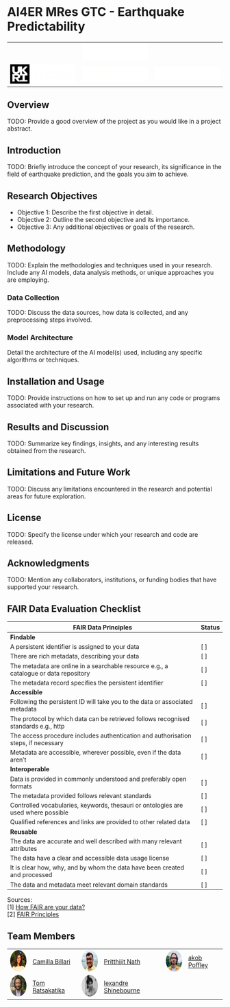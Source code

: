 # AI4ER MRes GTC - Earthquake Predictability

<table>
  <tr align="center">
    <!-- AI4ER Logo -->
    <td align="center">
    </td>
    <!-- AI4ER Logo -->
    <td align="center">
      <img src="assets/images/logo_placeholder.svg" alt="Placeholder logo" width="400" />
    </td>
    <!-- AI4ER Logo -->
    <td align="center">
    </td>
  </tr>
  <tr align="center">
    <!-- UKRI Logo -->
    <td align="center">
      <img src="assets/images/logo_ukri.png" alt="UKRI Logo" width="400" />
    </td>
    <!-- British Antarctic Survey Logo -->
    <td align="center">
      <img src="assets/images/logo_bas.png" alt="British Antarctic Survey" width="400" />
    </td>
    <!-- University of Cambridge Logo -->
    <td align="center">
      <img src="assets/images/logo_cambridge.png" alt="University of Cambridge" width="400" />
    </td>
  </tr>
</table>


## Overview
TODO: Provide a good overview of the project as you would like in a project abstract.

## Introduction
TODO: Briefly introduce the concept of your research, its significance in the field of earthquake prediction, and the goals you aim to achieve.

## Research Objectives
- Objective 1: Describe the first objective in detail.
- Objective 2: Outline the second objective and its importance.
- Objective 3: Any additional objectives or goals of the research.

## Methodology
TODO: Explain the methodologies and techniques used in your research. Include any AI models, data analysis methods, or unique approaches you are employing.

### Data Collection
TODO: Discuss the data sources, how data is collected, and any preprocessing steps involved.

### Model Architecture
Detail the architecture of the AI model(s) used, including any specific algorithms or techniques.

## Installation and Usage
TODO: Provide instructions on how to set up and run any code or programs associated with your research.

## Results and Discussion
TODO: Summarize key findings, insights, and any interesting results obtained from the research.

## Limitations and Future Work
TODO: Discuss any limitations encountered in the research and potential areas for future exploration.

## License
TODO: Specify the license under which your research and code are released.

## Acknowledgments
TODO: Mention any collaborators, institutions, or funding bodies that have supported your research.

## FAIR Data Evaluation Checklist

| FAIR Data Principles | Status |
|----------------------|--------|
| **Findable**         |        |
| A persistent identifier is assigned to your data | [ ] |
| There are rich metadata, describing your data | [ ] |
| The metadata are online in a searchable resource e.g., a catalogue or data repository | [ ] |
| The metadata record specifies the persistent identifier | [ ] |
| **Accessible**       |        |
| Following the persistent ID will take you to the data or associated metadata | [ ] |
| The protocol by which data can be retrieved follows recognised standards e.g., http | [ ] |
| The access procedure includes authentication and authorisation steps, if necessary | [ ] |
| Metadata are accessible, wherever possible, even if the data aren’t | [ ] |
| **Interoperable**    |        |
| Data is provided in commonly understood and preferably open formats | [ ] |
| The metadata provided follows relevant standards | [ ] |
| Controlled vocabularies, keywords, thesauri or ontologies are used where possible | [ ] |
| Qualified references and links are provided to other related data | [ ] |
| **Reusable**         |        |
| The data are accurate and well described with many relevant attributes | [ ] |
| The data have a clear and accessible data usage license | [ ] |
| It is clear how, why, and by whom the data have been created and processed | [ ] |
| The data and metadata meet relevant domain standards | [ ] |


Sources:\
[1] [How FAIR are your data?](https://zenodo.org/records/1065991)\
[2] [FAIR Principles](https://www.go-fair.org/fair-principles/)

## Team Members

<table>
  <tr>
    <td><img src="assets/images/camilla_billari.jpg" alt="Camilla Billari" style="border-radius: 50%; width: 50px; height: 50px;"></td>
    <td><a href="mailto:cgb47@cam.ac.uk">Camilla Billari</a></td>
    <td><img src="assets/images/pritthijit_nath.jpg" alt="Pritthijit Nath" style="border-radius: 50%; width: 50px; height: 50px;"></td>
    <td><a href="mailto:pn341@cam.ac.uk">Pritthijit Nath</a></td>
    <td><img src="assets/images/jakob_poffley.jpg" alt="Jakob Poffley" style="border-radius: 50%; width: 50px; height: 50px;"></td>
    <td><a href="mailto:jp861@cam.ac.uk">akob Poffley</a></td>
  </tr>
  <tr>
    <td><img src="assets/images/tom_ratsakatika.jpg" alt="Tom Ratsakatika" style="border-radius: 50%; width: 50px; height: 50px;"></td>
    <td><a href="mailto:trr26@cam.ac.uk">Tom Ratsakatika</a></td>
     <td><img src="assets/images/alexandre_shinebourne.jpg" alt="Alexandre Shinebourne" style="border-radius: 50%; width: 50px; height: 50px;"></td>
    <td><a href="mailto:ajs361@cam.ac.uk">lexandre Shinebourne</a></td>
  </tr>

</table>
